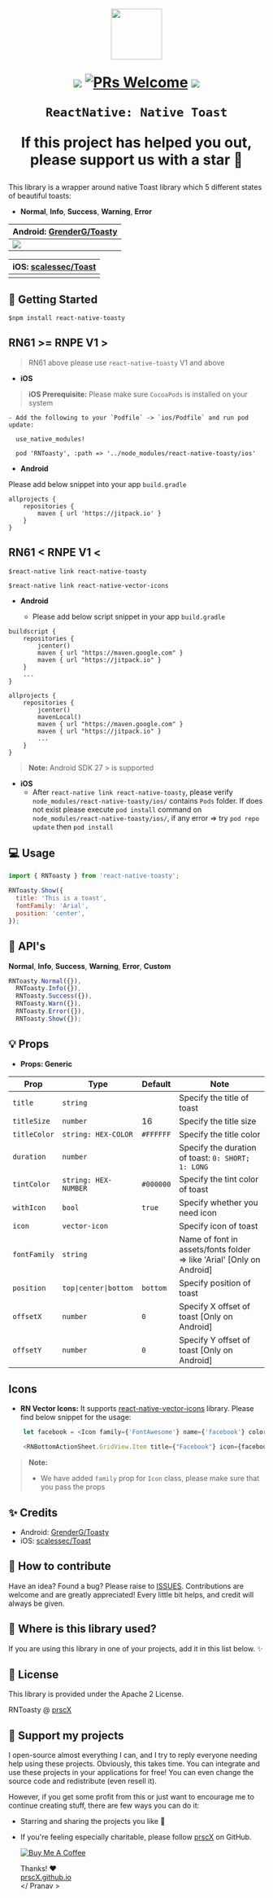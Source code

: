 <h1 align="center">

<p align="center">
  <img src="https://png.icons8.com/cotton/1600/toast.png" width="100" height= "100"/>
</p>

<p align="center">
  <a href="https://www.npmjs.com/package/react-native-toasty"><img src="http://img.shields.io/npm/v/react-native-toasty.svg?style=flat" /></a>
  <a href="https://github.com/prscX/react-native-toasty/pulls"><img alt="PRs Welcome" src="https://img.shields.io/badge/PRs-welcome-brightgreen.svg" /></a>
  <a href="https://github.com/prscX/react-native-toasty#License"><img src="https://img.shields.io/npm/l/react-native-toasty.svg?style=flat" /></a>
</p>

    ReactNative: Native Toast

If this project has helped you out, please support us with a star 🌟

</h1>

This library is a wrapper around native Toast library which 5 different states of beautiful toasts:

- **Normal**, **Info**, **Success**, **Warning**, **Error**

| **Android: [GrenderG/Toasty](https://github.com/GrenderG/Toasty)**                     |
| -------------------------------------------------------------------------------------- |
| <img src="https://raw.githubusercontent.com/GrenderG/Toasty/master/art/collage.png" /> |

| **iOS: [scalessec/Toast](https://github.com/scalessec/Toast)** |
| -------------------------------------------------------------- |
|                                                                |

## 📖 Getting Started

`$npm install react-native-toasty`

## **RN61 >= RNPE V1 >**

> RN61 above please use `react-native-toasty` V1 and above

- **iOS**

> **iOS Prerequisite:** Please make sure `CocoaPods` is installed on your system

    - Add the following to your `Podfile` -> `ios/Podfile` and run pod update:

```
  use_native_modules!

  pod 'RNToasty', :path => '../node_modules/react-native-toasty/ios'

```

- **Android**

Please add below snippet into your app `build.gradle`

```
allprojects {
    repositories {
        maven { url 'https://jitpack.io' }
    }
}
```

## **RN61 < RNPE V1 <**

`$react-native link react-native-toasty`

`$react-native link react-native-vector-icons`

- **Android**

  - Please add below script snippet in your app `build.gradle`

```
buildscript {
    repositories {
        jcenter()
        maven { url "https://maven.google.com" }
        maven { url "https://jitpack.io" }
    }
    ...
}

allprojects {
    repositories {
        jcenter()
        mavenLocal()
        maven { url "https://maven.google.com" }
        maven { url "https://jitpack.io" }
        ...
    }
}
```

> **Note:** Android SDK 27 > is supported

- **iOS**
  - After `react-native link react-native-toasty`, please verify `node_modules/react-native-toasty/ios/` contains `Pods` folder. If does not exist please execute `pod install` command on `node_modules/react-native-toasty/ios/`, if any error => try `pod repo update` then `pod install`

## 💻 Usage

```javascript
import { RNToasty } from 'react-native-toasty';
```

```javascript
RNToasty.Show({
  title: 'This is a toast',
  fontFamily: 'Arial',
  position: 'center',
});
```

## 🎨 API's

**Normal**, **Info**, **Success**, **Warning**, **Error**, **Custom**

```javascript
RNToasty.Normal({}),
  RNToasty.Info({}),
  RNToasty.Success({}),
  RNToasty.Warn({}),
  RNToasty.Error({}),
  RNToasty.Show({});
```

## 💡 Props

- **Props: Generic**

| Prop         | Type                  | Default   | Note                                                                  |
| ------------ | --------------------- | --------- | --------------------------------------------------------------------- |
| `title`      | `string`              |           | Specify the title of toast                                            |
| `titleSize`  | `number`              | 16        | Specify the title size                                                |  |
| `titleColor` | `string: HEX-COLOR`   | `#FFFFFF` | Specify the title color                                               |  |
| `duration`   | `number`              |           | Specify the duration of toast: `0: SHORT; 1: LONG`                    |
| `tintColor`  | `string: HEX-NUMBER`  | `#000000` | Specify the tint color of toast                                       |
| `withIcon`   | `bool`                | `true`    | Specify whether you need icon                                         |
| `icon`       | `vector-icon`         |           | Specify icon of toast                                                 |
| `fontFamily` | `string`              |           | Name of font in assets/fonts folder => like 'Arial' [Only on Android] |
| `position`   | `top\|center\|bottom` | `bottom`  | Specify position of toast                                             |
| `offsetX`    | `number`              | `0`       | Specify X offset of toast [Only on Android]                           |
| `offsetY`    | `number`              | `0`       | Specify Y offset of toast [Only on Android]                           |

## Icons

- **RN Vector Icons:** It supports [react-native-vector-icons](https://github.com/oblador/react-native-vector-icons) library. Please find below snippet for the usage:

```javascript
	let facebook = <Icon family={'FontAwesome'} name={'facebook'} color={'#000000'} size={30} />

	<RNBottomActionSheet.GridView.Item title={"Facebook"} icon={facebook} />
```

> **Note:**
>
> - We have added `family` prop for `Icon` class, please make sure that you pass the props

## ✨ Credits

- Android: [GrenderG/Toasty](https://github.com/GrenderG/Toasty)
- iOS: [scalessec/Toast](https://github.com/scalessec/Toast)

## 🤔 How to contribute

Have an idea? Found a bug? Please raise to [ISSUES](https://github.com/prscX/react-native-toasty/issues).
Contributions are welcome and are greatly appreciated! Every little bit helps, and credit will always be given.

## 💫 Where is this library used?

If you are using this library in one of your projects, add it in this list below. ✨

## 📜 License

This library is provided under the Apache 2 License.

RNToasty @ [prscX](https://github.com/prscX)

## 💖 Support my projects

I open-source almost everything I can, and I try to reply everyone needing help using these projects. Obviously, this takes time. You can integrate and use these projects in your applications for free! You can even change the source code and redistribute (even resell it).

However, if you get some profit from this or just want to encourage me to continue creating stuff, there are few ways you can do it:

- Starring and sharing the projects you like 🚀
- If you're feeling especially charitable, please follow [prscX](https://github.com/prscX) on GitHub.

  <a href="https://www.buymeacoffee.com/prscX" target="_blank"><img src="https://www.buymeacoffee.com/assets/img/custom_images/orange_img.png" alt="Buy Me A Coffee" style="height: auto !important;width: auto !important;" ></a>

  Thanks! ❤️
  <br/>
  [prscX.github.io](https://prscx.github.io)
  <br/>
  </ Pranav >
